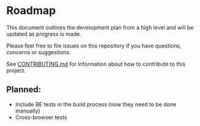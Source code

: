 # Roadmap

This document outlines the development plan from a high level and will be updated as progress is made.

Please feel free to file issues on this repository if you have questions, concerns or suggestions.

See [CONTRIBUTING.md](https://github.com/rochars/byte-data/blob/master/docs/CONTRIBUTING.md) for information about how to contribute to this project.

## Planned:
- Include BE tests in the build process (now they need to be done manually)
- Cross-browser tests
